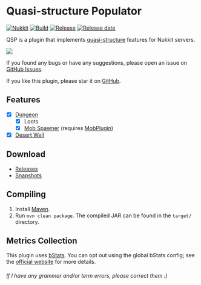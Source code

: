 # Quasi-structure Populator
[![Nukkit](https://img.shields.io/badge/Nukkit-1.0-green)](https://github.com/NukkitX/Nukkit)
[![Build](https://img.shields.io/circleci/build/github/wode490390/QuasiStructurePopulator/master)](https://circleci.com/gh/wode490390/QuasiStructurePopulator/tree/master)
[![Release](https://img.shields.io/github/v/release/wode490390/QuasiStructurePopulator)](https://github.com/wode490390/QuasiStructurePopulator/releases)
[![Release date](https://img.shields.io/github/release-date/wode490390/QuasiStructurePopulator)](https://github.com/wode490390/QuasiStructurePopulator/releases)
<!--[![MCBBS](https://img.shields.io/badge/-mcbbs-inactive)](https://www.mcbbs.net/thread-932291-1-1.html "准建筑物生成器")
[![Servers](https://img.shields.io/bstats/servers/6037)](https://bstats.org/plugin/bukkit/QuasiStructurePopulator/6037)
[![Players](https://img.shields.io/bstats/players/6037)](https://bstats.org/plugin/bukkit/QuasiStructurePopulator/6037)-->

QSP is a plugin that implements [quasi-structure](https://minecraft.gamepedia.com/index.php?title=Generated_structures&oldid=1432668#Quasi-structures) features for Nukkit servers.

![](https://i.loli.net/2020/10/27/JYFfNDjSGKnLUO4.png)

If you found any bugs or have any suggestions, please open an issue on [GitHub Issues](https://github.com/wode490390/QuasiStructurePopulator/issues).

If you like this plugin, please star it on [GitHub](https://github.com/wode490390/QuasiStructurePopulator).

## Features
- [X] [Dungeon](https://minecraft.gamepedia.com/Dungeon)
  - [X] Loots
  - [X] [Mob Spawner](https://minecraft.gamepedia.com/Spawner) (requires [MobPlugin](https://github.com/Nukkit-coders/MobPlugin))
- [X] [Desert Well](https://minecraft.gamepedia.com/Desert_well)

## Download
- [Releases](https://github.com/wode490390/QuasiStructurePopulator/releases)
- [Snapshots](https://circleci.com/gh/wode490390/QuasiStructurePopulator)

## Compiling
1. Install [Maven](https://maven.apache.org/).
2. Run `mvn clean package`. The compiled JAR can be found in the `target/` directory.

## Metrics Collection

This plugin uses [bStats](https://github.com/wode490390/bStats-Nukkit). You can opt out using the global bStats config; see the [official website](https://bstats.org/getting-started) for more details.

<!--[![Metrics](https://bstats.org/signatures/bukkit/QuasiStructurePopulator.svg)](https://bstats.org/plugin/bukkit/QuasiStructurePopulator/6037)-->

###### If I have any grammar and/or term errors, please correct them :)
